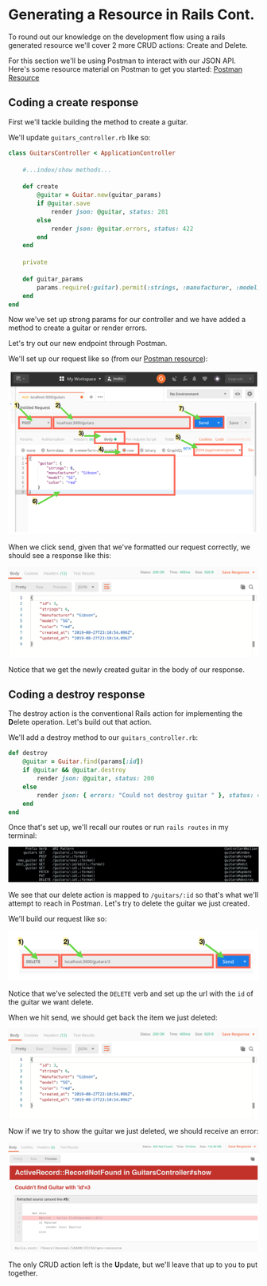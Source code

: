 # Generating a Resource in Rails Cont.

To round out our knowledge on the development flow using a rails generated resource we'll cover 2 more CRUD actions: Create and Delete.

For this section we'll be using Postman to interact with our JSON API. Here's some resource material on Postman to get you started: [Postman Resource](../tools_and_resources/postman.md)

## Coding a create response

First we'll tackle building the method to create a guitar.

We'll update `guitars_controller.rb` like so:

```ruby
class GuitarsController < ApplicationController

    #...index/show methods...

    def create
        @guitar = Guitar.new(guitar_params)
        if @guitar.save
            render json: @guitar, status: 201
        else
            render json: @guitar.errors, status: 422
        end
    end

    private

    def guitar_params
        params.require(:guitar).permit(:strings, :manufacturer, :model, :color)
    end
end
```

Now we've set up strong params for our controller and we have added a method to create a guitar or render errors.

Let's try out our new endpoint through Postman.

We'll set up our request like so (from our [Postman resource](../tools_and_resources/postman.md)):

![Post Request in Postman](../assets/postman/postman-post-send.png)

When we click send, given that we've formatted our request correctly, we should see a response like this:

![Post Response in Postman](../assets/postman/postman-create-json.png)

Notice that we get the newly created guitar in the body of our response.

##  Coding a destroy response

The destroy action is the conventional Rails action for implementing the **D**elete operation. Let's build out that action.

We'll add a destroy method to our `guitars_controller.rb`:

```ruby
def destroy
    @guitar = Guitar.find(params[:id])
    if @guitar && @guitar.destroy
        render json: @guitar, status: 200
    else
        render json: { errors: "Could not destroy guitar " }, status: 400
    end
end
```

Once that's set up, we'll recall our routes or run `rails routes` in my terminal:

![Rails routes](../assets/resource-routes.png)

We see that our delete action is mapped to `/guitars/:id` so that's what we'll attempt to reach in Postman. Let's try to delete the guitar we just created.

We'll build our request like so:

![Delete request in Postman](../assets/postman/postman-delete-send.png)

Notice that we've selected the `DELETE` verb and set up the url with the `id` of the guitar we want delete.

When we hit send, we should get back the item we just deleted:

![Deleted Guitar](../assets/postman/postman-create-json.png)

Now if we try to show the guitar we just deleted, we should receive an error:

![Postman 404](../assets/postman/postman-404.png)

The only CRUD action left is the **U**pdate, but we'll leave that up to you to put together.
